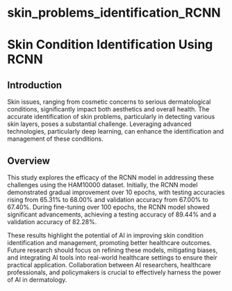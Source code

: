 # skin_problems_identification_RCNN

# Skin Condition Identification Using RCNN

## Introduction

Skin issues, ranging from cosmetic concerns to serious dermatological conditions, significantly impact both aesthetics and overall health. The accurate identification of skin problems, particularly in detecting various skin layers, poses a substantial challenge. Leveraging advanced technologies, particularly deep learning, can enhance the identification and management of these conditions.

## Overview

This study explores the efficacy of the RCNN model in addressing these challenges using the HAM10000 dataset. Initially, the RCNN model demonstrated gradual improvement over 10 epochs, with testing accuracies rising from 65.31% to 68.00% and validation accuracy from 67.00% to 67.40%. During fine-tuning over 100 epochs, the RCNN model showed significant advancements, achieving a testing accuracy of 89.44% and a validation accuracy of 82.28%.

These results highlight the potential of AI in improving skin condition identification and management, promoting better healthcare outcomes. Future research should focus on refining these models, mitigating biases, and integrating AI tools into real-world healthcare settings to ensure their practical application. Collaboration between AI researchers, healthcare professionals, and policymakers is crucial to effectively harness the power of AI in dermatology.

